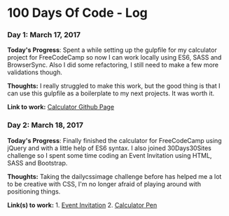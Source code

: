 # 100 Days Of Code - Log

### Day 1: March 17, 2017

**Today's Progress**: Spent a while setting up the gulpfile for my calculator project for FreeCodeCamp so now I can work locally using ES6, SASS and BrowserSync. Also I did some refactoring, I still need to make a few more validations though.

**Thoughts:** I really struggled to make this work, but the good thing is that I can use this gulpfile as a boilerplate to my next projects. It was worth it.

**Link to work:** [Calculator Github Page](https://github.com/gilsjhonny/retro-js-calculator)

### Day 2: March 18, 2017

**Today's Progress**: Finally finished the calculator for FreeCodeCamp using jQuery and with a little help of ES6 syntax. I also joined 30Days30Sites challenge so I spent some time coding an Event Invitation using HTML, SASS and Bootstrap.

**Thoughts:** Taking the dailycssimage challenge before has helped me a lot to be creative with CSS, I'm no longer afraid of playing around with positioning things.

**Link(s) to work:** 1. [Event Invitation](http://codepen.io/gilsjhonny/full/evyewX/)
2. [Calculator Pen](http://codepen.io/gilsjhonny/full/EWvONx/)
